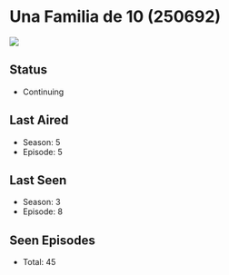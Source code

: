 # Una Familia de 10 (250692)

<img src="https://dg31sz3gwrwan.cloudfront.net/poster/250692/1380398-0-optimized.jpg" />

## Status
* Continuing
## Last Aired
* Season: 5
* Episode: 5
## Last Seen
* Season: 3
* Episode: 8
## Seen Episodes
* Total: 45
